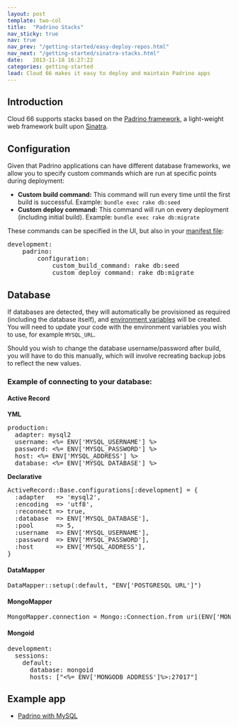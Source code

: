 ```yaml
---
layout: post
template: two-col
title:  "Padrino Stacks"
nav_sticky: true
nav: true
nav_prev: "/getting-started/easy-deploy-repos.html"
nav_next: "/getting-started/sinatra-stacks.html"
date:   2013-11-18 16:27:22
categories: getting-started
lead: Cloud 66 makes it easy to deploy and maintain Padrino apps
---
```



## Introduction

Cloud 66 supports stacks based on the [Padrino framework](http://www.pardinorb.com/), a light-weight web framework built upon [Sinatra](http://help.cloud66.com/getting-started/sinatra-stacks.html).

## Configuration

Given that Padrino applications can have different database frameworks, we allow you to specify custom commands which are run at specific points during deployment:

- **Custom build command:** This command will run every time until the first build is successful. Example: `bundle exec rake db:seed`
- **Custom deploy command:** This command will run on every deployment (including initial build). Example: `bundle exec rake db:migrate`

These commands can be specified in the UI, but also in your [manifest file](http://help.cloud66.com/stack-features/manifest-files.html):
<pre class="terminal">
development:
    padrino:
        configuration:
            custom&#95;build&#95;command: rake db:seed
            custom&#95;deploy&#95;command: rake db:migrate
</pre>

## Database

If databases are detected, they will automatically be provisioned as required (including the database itself), and [environment variables](http://help.cloud66.com/stack-features/assign-env-vars.html) will be created. You will need to update your code with the environment variables you wish to use, for example `MYSQL_URL`.

Should you wish to change the database username/password after build, you will have to do this manually, which will involve recreating backup jobs to reflect the new values.

### Example of connecting to your database:
#### Active Record

**YML**
<pre class="terminal">
production:
  adapter: mysql2
  username: <%= ENV['MYSQL&#95;USERNAME'] %>
  password: <%= ENV['MYSQL&#95;PASSWORD'] %>
  host: <%= ENV['MYSQL&#95;ADDRESS'] %>
  database: <%= ENV['MYSQL&#95;DATABASE'] %>
</pre>

**Declarative**
<pre class="terminal">
ActiveRecord::Base.configurations[:development] = {
  :adapter   => 'mysql2',
  :encoding  => 'utf8',
  :reconnect => true,
  :database  => ENV['MYSQL&#95;DATABASE'],
  :pool      => 5,
  :username  => ENV['MYSQL&#95;USERNAME'],
  :password  => ENV['MYSQL&#95;PASSWORD'],
  :host      => ENV['MYSQL&#95;ADDRESS'],
}
</pre>

#### DataMapper
<pre class="terminal">
DataMapper::setup(:default, "ENV['POSTGRESQL&#95;URL']")
</pre>

#### MongoMapper
<pre class="terminal">
MongoMapper.connection = Mongo::Connection.from_uri(ENV['MONGODB_URL'])
</pre>

#### Mongoid
<pre class="terminal">
development:
  sessions:
    default:
      database: mongoid
      hosts: ["<%= ENV['MONGODB_ADDRESS']%>:27017"]
</pre>

## Example app

* <a href="https://www.cloud66.com/stacks/new?eduid=padrino_mysql" target="_blank">Padrino with MySQL</a>